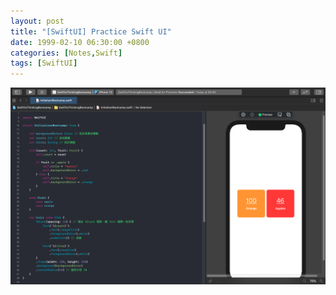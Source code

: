 ```yaml
---
layout: post
title: "[SwiftUI] Practice Swift UI"
date: 1999-02-10 06:30:00 +0800
categories: [Notes,Swift]
tags: [SwiftUI]
---
```


 

![](/assets/img/post/swiftui-1.png)

